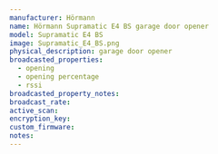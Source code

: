```yaml
---
manufacturer: Hörmann
name: Hörmann Supramatic E4 BS garage door opener
model: Supramatic E4 BS
image: Supramatic_E4_BS.png
physical_description: garage door opener
broadcasted_properties:
  - opening
  - opening percentage
  - rssi
broadcasted_property_notes:
broadcast_rate:
active_scan:
encryption_key:
custom_firmware:
notes:
---
```

